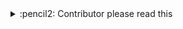 <details>
<summary>
:pencil2: Contributor please read this
</summary>

* You can probably just add items into `.github/actions/spell-check/expect/expect.txt`.

* If you need to use a specific token in one place and it shouldn't generally be used, you can add an item in `.github/actions/spell-check/patterns.txt`.

</details>
